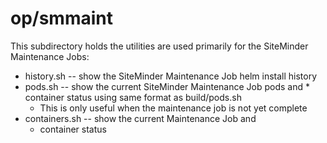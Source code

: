 # op/smmaint
This subdirectory holds the utilities are used primarily 
for the SiteMinder Maintenance Jobs:
* history.sh -- show the SiteMinder Maintenance Job helm install history
* pods.sh -- show the current SiteMinder Maintenance Job pods and
        * container status using same format as build/pods.sh
	* This is only useful when the maintenance job is not yet complete
* containers.sh -- show the current Maintenance Job and 
	* container status
